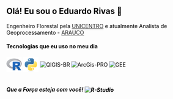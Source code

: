 <font color="black">

## Olá! Eu sou o Eduardo Rivas 👋

Engenheiro Florestal pela [UNICENTRO](https://www3.unicentro.br/) e atualmente Analista de Geoprocessamento - [ARAUCO](https://www.arauco.cl/brasil/marcas/florestal/)


#### Tecnologias que eu uso no meu dia
<div

<div style="display: inline_block">
  <img align="center" alt="R-Studio" height="40" width="40" src="https://raw.githubusercontent.com/devicons/devicon/master/icons/r/r-original.svg"/>
  <img align="center" alt="Python" height="40" width="40" src="https://raw.githubusercontent.com/devicons/devicon/master/icons/python/python-original.svg"/>
  <img align="center" alt="QIGIS-BR" height="40" width="40" src="https://i0.wp.com/qgisbrasil.org/wp-content/uploads/2017/08/mini_qgis_brasil_original.png?fit=153%2C149&ssl=1"/>
  <img align="center" alt="ArcGis-PRO" height="40" width="40" src="https://www.img.com.br/content/dam/esrisites/en-us/common/icons/product-logos/ArcGIS-Pro.png"/>
  <img align="center" alt="GEE" height="40" width="40" src="https://earthengine.google.com/static/images/earth-engine-logo.png"/>
</div><br/>




##### Que a Força esteja com você! <img align="center" alt="R-Studio"  height="30" width="100" src="https://cdn.pixabay.com/photo/2018/04/15/18/18/star-wars-3322343_1280.png"/>
